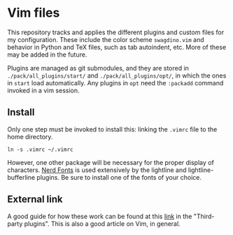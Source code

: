 # Vim files
This repository tracks and applies the different plugins and custom files for my configuration.
These include the color scheme `swagdino.vim` and behavior in Python and TeX files, such as tab autoindent, etc.
More of these may be added in the future.

Plugins are managed as git submodules, and they are stored in `./pack/all_plugins/start/` and `./pack/all_plugins/opt/`, in which the ones in `start` load automatically.
Any plugins in `opt` need the `:packadd` command invoked in a vim session.


## Install
Only one step must be invoked to install this: linking the `.vimrc` file to the home directory.
```
ln -s .vimrc ~/.vimrc
```

However, one other package will be necessary for the proper display of characters.
[Nerd Fonts](https://github.com/ryanoasis/nerd-fonts) is used extensively by the lightline and lightline-bufferline plugins.
Be sure to install one of the fonts of your choice.


## External link
A good guide for how these work can be found at this [link](https://begriffs.com/posts/2019-07-19-history-use-vim.html?hn=3) in the "Third-party plugins".
This is also a good article on Vim, in general.

